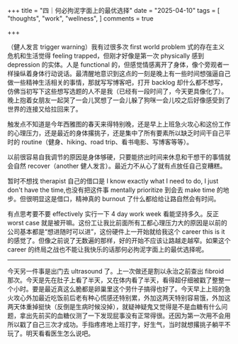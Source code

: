+++
title = "四｜何必拘泥字面上的最优选择"
date = "2025-04-10"
tags = [
    "thoughts",
    "work",
    "wellness",
]
comments = true

+++

（健人发言 trigger warning）我有过很多次 first world problem 式的存在主义危机和生活觉得 feeling trapped，但刚才好像是第一次 physically 感到 depression 的实体。人是 functional 的，但感觉情感离开了身体，像个旁观者一样操纵着身体行动说话。最清醒地意识到这点的一刻是晚上有一些时间想强逼自己做一些精神生活相关的事情，那就写写博客吧，打开 backlog 却什么都不想写，仿佛当初写下这些想写选题的人不是我（已经有一段时间了，今天更具像化了）。晚上抱着女朋友一起哭了一会儿冥想了一会儿躲了狗咪一会儿咬之后好像感受到了世界的连接又给拉回来了。

触发点不知道是今年西雅图的春天来得特别晚，还是早上上班急火攻心和这份工作的心理压力，还是最近的身体撂挑子，还是集中了所有要素所以缺乏时间干自己平时的 routine（健身、hiking、road trip、看书电影、写博客等等）。

以前很容易自我调节的原因是身体够硬，只要能挤出时间来休息和干想干的事情就会自然 recover（another 健人发言）。最近力不从心了就有点放任自己变糟糕。

暂时不想找 therapist 自己的借口是 I know exactly what I need to do, I just don't have the time,也没有把这件事 mentally prioritize 到会去 make time 的地步。但很明显这是借口，精神真的 burnout 了什么都给给让路自然会有时间。

有点思考要不要 effectively 实行一下 4 day work week 看能坚持多久。反正 worst case 就是被开嘛。这份工让我比前面所有工都心理压力大的原因是以前的公司基本都是“想进随时可以进”，这份硬件上一开始就给我这个 career this is it 的感觉了。但像之前说了无数遍的那样，好的开始不应该让路越走越窄。如果这个 career 的终局之战也不能让我快乐的话那何必拘泥字面上的最优选择呢。

---

今天另一件事是出门去 ultrasound 了。上一次做还是割以永治之前查出 fibroid 那次。今天是先在肚子上看了半天，又在体内看了半天，看得超仔细被戳了整整一个小时。要是最近真这么脆都是卵巢里这个劳什子搞得也好了。今天早上上班的急火攻心外加最近吃饭前后老有种心慌感还特别累，外加这两天特别容易饿，外加这两天体重掉挺快（反倒是生病时候没掉），就疑神疑鬼又觉得是不是血糖有什么问题，拿出先前买的血糖仪测了一下发现屁事没有正常得很。还因为第一次用不会用所以戳了自己三次才成功。手指疼疼地上班打字，好生气，当时就想撂挑子躺平不玩了。明天看看医生怎么说吧。